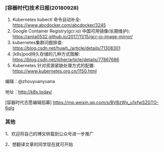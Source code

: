 ### [容器时代]技术日报(20180928)

1. Kubernetes kubectl 命令自动补全: https://www.abcdocker.com/abcdocker/3245
2. Google Container Registry(gcr.io) 中国可用镜像(长期维护): https://anjia0532.github.io/2017/11/15/gcr-io-image-mirror/
3. kubernetes集群问题排查:  https://blog.csdn.net/huwh_/article/details/71308301
4. [k8s]pod持久存储的几种方式图解:  https://blog.csdn.net/iiiiher/article/details/77867686
5. Kubernetes 针对资源紧缺处理方式的配置:  https://www.kubernetes.org.cn/1150.html

编辑：@zhouyuanyuana

地址：<http://k8s.today/>

[容器时代志愿编辑招募] <https://mp.weixin.qq.com/s/BVBzWx_u1xfwSZGTO-6qlg>

### 其他

1、欢迎将自己的博文转载到公众号进一步推广

2、想翻译文章的同学现在就可开始
